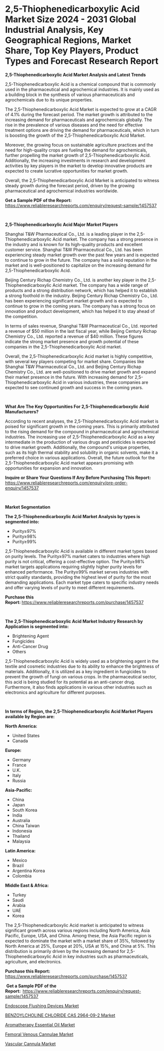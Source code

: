 <p><h1>2,5-Thiophenedicarboxylic Acid Market Size 2024 - 2031 Global Industrial Analysis, Key Geographical Regions, Market Share, Top Key Players, Product Types and Forecast Research Report</h1></p><p><strong>2,5-Thiophenedicarboxylic Acid Market Analysis and Latest Trends</strong></p>
<p><p>2,5-Thiophenedicarboxylic Acid is a chemical compound that is commonly used in the pharmaceutical and agrochemical industries. It is mainly used as a building block in the synthesis of various pharmaceuticals and agrochemicals due to its unique properties.</p><p>The 2,5-Thiophenedicarboxylic Acid Market is expected to grow at a CAGR of 4.1% during the forecast period. The market growth is attributed to the increasing demand for pharmaceuticals and agrochemicals globally. The rise in the prevalence of various diseases and the need for effective treatment options are driving the demand for pharmaceuticals, which in turn is boosting the growth of the 2,5-Thiophenedicarboxylic Acid Market.</p><p>Moreover, the growing focus on sustainable agriculture practices and the need for high-quality crops are fueling the demand for agrochemicals, further propelling the market growth of 2,5-Thiophenedicarboxylic Acid. Additionally, the increasing investments in research and development activities by key players in the market to develop innovative products are expected to create lucrative opportunities for market growth.</p><p>Overall, the 2,5-Thiophenedicarboxylic Acid Market is anticipated to witness steady growth during the forecast period, driven by the growing pharmaceutical and agrochemical industries worldwide.</p></p>
<p><strong>Get a Sample PDF of the Report:&nbsp;</strong> <a href="https://www.reliableresearchreports.com/enquiry/request-sample/1457537">https://www.reliableresearchreports.com/enquiry/request-sample/1457537</a></p>
<p>&nbsp;</p>
<p><strong>2,5-Thiophenedicarboxylic Acid Major Market Players</strong></p>
<p><p>Shanghai T&W Pharmaceutical Co., Ltd. is a leading player in the 2,5-Thiophenedicarboxylic Acid market. The company has a strong presence in the industry and is known for its high-quality products and excellent customer service. Shanghai T&W Pharmaceutical Co., Ltd. has been experiencing steady market growth over the past few years and is expected to continue to grow in the future. The company has a solid reputation in the market and is well-positioned to capitalize on the increasing demand for 2,5-Thiophenedicarboxylic Acid.</p><p>Beijing Century Richap Chemistry Co., Ltd. is another key player in the 2,5-Thiophenedicarboxylic Acid market. The company has a wide range of products and a strong distribution network, which has helped it to establish a strong foothold in the industry. Beijing Century Richap Chemistry Co., Ltd. has been experiencing significant market growth and is expected to continue to grow in the coming years. The company has a strong focus on innovation and product development, which has helped it to stay ahead of the competition.</p><p>In terms of sales revenue, Shanghai T&W Pharmaceutical Co., Ltd. reported a revenue of $50 million in the last fiscal year, while Beijing Century Richap Chemistry Co., Ltd. reported a revenue of $40 million. These figures indicate the strong market presence and growth potential of these companies in the 2,5-Thiophenedicarboxylic Acid market.</p><p>Overall, the 2,5-Thiophenedicarboxylic Acid market is highly competitive, with several key players competing for market share. Companies like Shanghai T&W Pharmaceutical Co., Ltd. and Beijing Century Richap Chemistry Co., Ltd. are well-positioned to drive market growth and expand their market presence in the future. With increasing demand for 2,5-Thiophenedicarboxylic Acid in various industries, these companies are expected to see continued growth and success in the coming years.</p></p>
<p>&nbsp;</p>
<p><strong>What Are The Key Opportunities For 2,5-Thiophenedicarboxylic Acid Manufacturers?</strong></p>
<p><p>According to recent analyses, the 2,5-Thiophenedicarboxylic Acid market is poised for significant growth in the coming years. This is primarily attributed to the rising demand for the compound in pharmaceutical and agrochemical industries. The increasing use of 2,5-Thiophenedicarboxylic Acid as a key intermediate in the production of various drugs and pesticides is expected to drive market growth. Additionally, the compound's unique properties, such as its high thermal stability and solubility in organic solvents, make it a preferred choice in various applications. Overall, the future outlook for the 2,5-Thiophenedicarboxylic Acid market appears promising with opportunities for expansion and innovation.</p></p>
<p><strong>Inquire or Share Your Questions If Any Before Purchasing This Report:</strong> <a href="https://www.reliableresearchreports.com/enquiry/pre-order-enquiry/1457537">https://www.reliableresearchreports.com/enquiry/pre-order-enquiry/1457537</a></p>
<p>&nbsp;</p>
<p><strong>Market Segmentation</strong></p>
<p><strong>The 2,5-Thiophenedicarboxylic Acid Market Analysis by types is segmented into:</strong></p>
<p><ul><li>Purity≥97%</li><li>Purity≥98%</li><li>Purity≥99%</li></ul></p>
<p><p>2,5-Thiophenedicarboxylic Acid is available in different market types based on purity levels. The Purity≥97% market caters to industries where high purity is not critical, offering a cost-effective option. The Purity≥98% market targets applications requiring slightly higher purity levels for enhanced performance. The Purity≥99% market serves industries with strict quality standards, providing the highest level of purity for the most demanding applications. Each market type caters to specific industry needs and offer varying levels of purity to meet different requirements.</p></p>
<p><strong>Purchase this Report:&nbsp;</strong><a href="https://www.reliableresearchreports.com/purchase/1457537">https://www.reliableresearchreports.com/purchase/1457537</a></p>
<p>&nbsp;</p>
<p><strong>The 2,5-Thiophenedicarboxylic Acid Market Industry Research by Application is segmented into:</strong></p>
<p><ul><li>Brightening Agent</li><li>Fungicides</li><li>Anti-Cancer Drug</li><li>Others</li></ul></p>
<p><p>2,5-Thiophenedicarboxylic Acid is widely used as a brightening agent in the textile and cosmetic industries due to its ability to enhance the brightness of materials. Additionally, it is utilized as a key ingredient in fungicides to prevent the growth of fungi on various crops. In the pharmaceutical sector, this acid is being studied for its potential as an anti-cancer drug. Furthermore, it also finds applications in various other industries such as electronics and agriculture for different purposes.</p></p>
<p>&nbsp;</p>
<p><strong>In terms of Region, the 2,5-Thiophenedicarboxylic Acid Market Players available by Region are:</strong></p>
<p>
    <p> <strong> North America: </strong>
        <ul>
            <li>United States</li>
            <li>Canada</li>
        </ul>
        </p> 
    <p> <strong> Europe: </strong>
        <ul>
            <li>Germany</li>
            <li>France</li>
            <li>U.K.</li>
            <li>Italy</li>
            <li>Russia</li>
        </ul>
        </p> 
    <p> <strong> Asia-Pacific: </strong>
        <ul>
            <li>China</li>
            <li>Japan</li>
            <li>South Korea</li>
            <li>India</li>
            <li>Australia</li>
            <li>China Taiwan</li>
            <li>Indonesia</li>
            <li>Thailand</li>
            <li>Malaysia</li>
        </ul>
        </p> 
    <p> <strong> Latin America: </strong>
        <ul>
            <li>Mexico</li>
            <li>Brazil</li>
            <li>Argentina Korea</li>
            <li>Colombia</li>
        </ul>
        </p> 
    <p> <strong> Middle East & Africa: </strong>
        <ul>
            <li>Turkey</li>
            <li>Saudi</li>
            <li>Arabia</li>
            <li>UAE</li>
            <li>Korea</li>
        </ul>
    </p>
    </p>
<p><p>The 2,5-Thiophenedicarboxylic Acid market is anticipated to witness significant growth across various regions including North America, Asia Pacific, Europe, USA, and China. Among these, the Asia Pacific region is expected to dominate the market with a market share of 35%, followed by North America at 25%, Europe at 20%, USA at 15%, and China at 5%. This distribution is primarily driven by the increasing demand for 2,5-Thiophenedicarboxylic Acid in key industries such as pharmaceuticals, agriculture, and electronics.</p></p>
<p><strong>Purchase this Report: </strong><a href="https://www.reliableresearchreports.com/purchase/1457537">https://www.reliableresearchreports.com/purchase/1457537</a></p>
<p>&nbsp;<strong>Get a Sample PDF of the Report:&nbsp;&nbsp;</strong><a href="https://www.reliableresearchreports.com/enquiry/request-sample/1457537">https://www.reliableresearchreports.com/enquiry/request-sample/1457537</a></p>
<p><strong></strong></p>
<p><p><a href="https://medium.com/@kimberlypowell578/endoscope-flushing-devices-market-furnishes-information-on-market-share-market-trends-and-market-e6f8d3de4f2e">Endoscope Flushing Devices Market</a></p><p><a href="https://github.com/nancykennedykellievqfqt2/Market-Research-Report-List-1/blob/main/benzoylcholine-chloride-cas-2964-09-2-market.md">BENZOYLCHOLINE CHLORIDE CAS 2964-09-2 Market</a></p><p><a href="https://github.com/seekum/Market-Research-Report-List-1/blob/main/aromatherapy-essential-oil-market.md">Aromatherapy Essential Oil Market</a></p><p><a href="https://medium.com/@kimberlypowell578/femoral-venous-cannulae-market-outlook-industry-overview-and-forecast-2024-to-2031-055dc2c26d83">Femoral Venous Cannulae Market</a></p><p><a href="https://medium.com/@kimberlypowell578/vascular-cannula-market-outlook-industry-overview-and-forecast-2024-to-2031-52cc4445bfe1">Vascular Cannula Market</a></p></p>